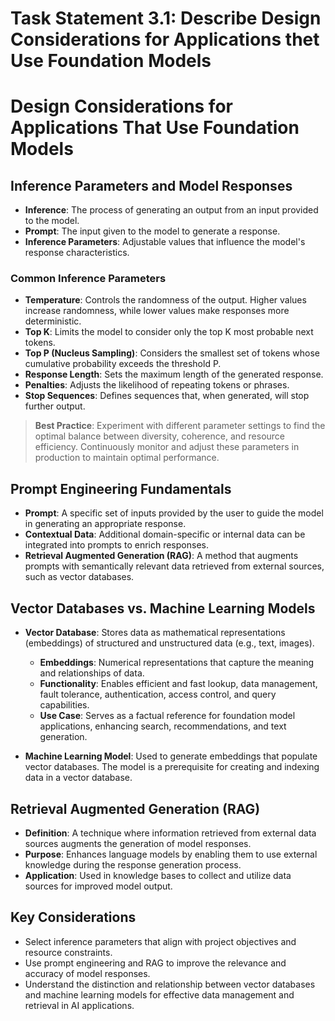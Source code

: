 # Task Statement 3.1: Describe Design Considerations for Applications thet Use Foundation Models

# Design Considerations for Applications That Use Foundation Models

## Inference Parameters and Model Responses

- **Inference**: The process of generating an output from an input provided to the model.
- **Prompt**: The input given to the model to generate a response.
- **Inference Parameters**: Adjustable values that influence the model's response characteristics.

### Common Inference Parameters

- **Temperature**: Controls the randomness of the output. Higher values increase randomness, while lower values make responses more deterministic.
- **Top K**: Limits the model to consider only the top K most probable next tokens.
- **Top P (Nucleus Sampling)**: Considers the smallest set of tokens whose cumulative probability exceeds the threshold P.
- **Response Length**: Sets the maximum length of the generated response.
- **Penalties**: Adjusts the likelihood of repeating tokens or phrases.
- **Stop Sequences**: Defines sequences that, when generated, will stop further output.

> **Best Practice**: Experiment with different parameter settings to find the optimal balance between diversity, coherence, and resource efficiency. Continuously monitor and adjust these parameters in production to maintain optimal performance.

## Prompt Engineering Fundamentals

- **Prompt**: A specific set of inputs provided by the user to guide the model in generating an appropriate response.
- **Contextual Data**: Additional domain-specific or internal data can be integrated into prompts to enrich responses.
- **Retrieval Augmented Generation (RAG)**: A method that augments prompts with semantically relevant data retrieved from external sources, such as vector databases.

## Vector Databases vs. Machine Learning Models

- **Vector Database**: Stores data as mathematical representations (embeddings) of structured and unstructured data (e.g., text, images).
  - **Embeddings**: Numerical representations that capture the meaning and relationships of data.
  - **Functionality**: Enables efficient and fast lookup, data management, fault tolerance, authentication, access control, and query capabilities.
  - **Use Case**: Serves as a factual reference for foundation model applications, enhancing search, recommendations, and text generation.

- **Machine Learning Model**: Used to generate embeddings that populate vector databases. The model is a prerequisite for creating and indexing data in a vector database.

## Retrieval Augmented Generation (RAG)

- **Definition**: A technique where information retrieved from external data sources augments the generation of model responses.
- **Purpose**: Enhances language models by enabling them to use external knowledge during the response generation process.
- **Application**: Used in knowledge bases to collect and utilize data sources for improved model output.

## Key Considerations

- Select inference parameters that align with project objectives and resource constraints.
- Use prompt engineering and RAG to improve the relevance and accuracy of model responses.
- Understand the distinction and relationship between vector databases and machine learning models for effective data management and retrieval in AI applications.